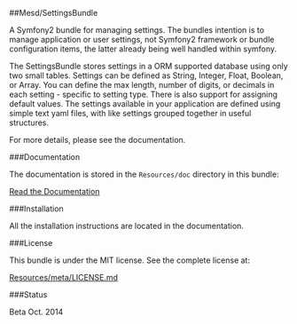 ##Mesd/SettingsBundle

A Symfony2 bundle for managing settings. The bundles intention is to manage application
or user settings, not Symfony2 framework or bundle configuration items, the latter
already being well handled within symfony.

The SettingsBundle stores settings in a ORM supported database using only two small
tables. Settings can be defined as String, Integer, Float, Boolean, or Array. You can
define the max length, number of digits, or decimals in each setting - specific to
setting type. There is also support for assigning default values. The settings
available in your application are defined using simple text yaml files, with like
settings grouped together in useful structures.

For more details, please see the documentation.


###Documentation

The documentation is stored in the `Resources/doc` directory in this bundle:

[Read the Documentation](https://github.com/MESD/SettingsBundle/blob/master/Resources/doc/index.md)


###Installation

All the installation instructions are located in the documentation.


###License

This bundle is under the MIT license. See the complete license at:

[Resources/meta/LICENSE.md](https://github.com/MESD/SettingsBundle/blob/master/Resources/meta/LICENSE.md)


###Status

Beta Oct. 2014